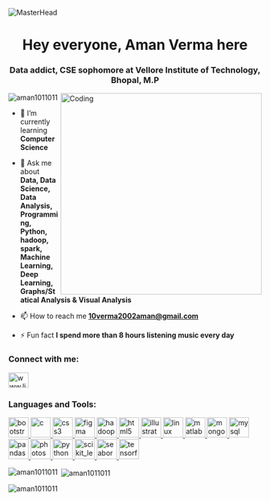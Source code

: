 ![MasterHead](https://thumbs.gfycat.com/BetterHandmadeGull-size_restricted.gif)
<h1 align="center">Hey everyone, Aman Verma here</h1>
<h3 align="center">Data addict, CSE sophomore at Vellore Institute of Technology, Bhopal, M.P</h3>
<img align="right" alt="Coding" width="400" src="https://i.pinimg.com/originals/e8/f4/53/e8f453469a3ec97ecd354df465d73913.gif">


<p align="left"> <img src="https://komarev.com/ghpvc/?username=aman1011011&label=Profile%20views&color=0e75b6&style=flat" alt="aman1011011" /> </p>

- 🌱 I’m currently learning **Computer Science**

- 💬 Ask me about **Data, Data Science, Data Analysis, Programming, Python, hadoop, spark, Machine Learning, Deep Learning, Graphs/Statical Analysis & Visual Analysis**

- 📫 How to reach me **10verma2002aman@gmail.com**

- ⚡ Fun fact **I spend more than 8 hours listening music every day**

<h3 align="left">Connect with me:</h3>
<p align="left">
<a href="www.linkedin.com/in/aman-verma-7a7571227" target="blank"><img align="center" src="https://cdn-icons-png.flaticon.com/512/145/145807.png" alt="www.linkedin.com/in/aman-verma-7a7571227" height="30" width="40" /></a>
</p>

<h3 align="left">Languages and Tools:</h3>
<p align="left"> <a href="https://getbootstrap.com" target="_blank" rel="noreferrer"> <img src="https://img.icons8.com/color/512/bootstrap.png" alt="bootstrap" width="40" height="40"/> </a> <a href="https://www.cprogramming.com/" target="_blank" rel="noreferrer"> <img src="https://img.icons8.com/color/512/c-programming.png" alt="c" width="40" height="40"/> </a> <a href="https://www.w3schools.com/css/" target="_blank" rel="noreferrer"> <img src="https://img.icons8.com/color/512/css3.png" alt="css3" width="40" height="40"/> </a> <a href="https://www.figma.com/" target="_blank" rel="noreferrer"> <img src="https://www.vectorlogo.zone/logos/figma/figma-icon.svg" alt="figma" width="40" height="40"/> </a> <a href="https://hadoop.apache.org/" target="_blank" rel="noreferrer"> <img src="https://www.vectorlogo.zone/logos/apache_hadoop/apache_hadoop-icon.svg" alt="hadoop" width="40" height="40"/> </a> <a href="https://www.w3.org/html/" target="_blank" rel="noreferrer"> <img src="https://img.icons8.com/fluency/512/html-5.png" alt="html5" width="40" height="40"/> </a> <a href="https://www.adobe.com/in/products/illustrator.html" target="_blank" rel="noreferrer"> <img src="https://img.icons8.com/color/512/adobe-illustrator.png" alt="illustrator" width="40" height="40"/> </a> <a href="https://www.linux.org/" target="_blank" rel="noreferrer"> <img src="https://img.icons8.com/color/512/linux.png" alt="linux" width="40" height="40"/> </a> <a href="https://www.mathworks.com/" target="_blank" rel="noreferrer"> <img src="https://upload.wikimedia.org/wikipedia/commons/2/21/Matlab_Logo.png" alt="matlab" width="40" height="40"/> </a> <a href="https://www.mongodb.com/" target="_blank" rel="noreferrer"> <img src="https://img.icons8.com/color/512/mongodb.png" alt="mongodb" width="40" height="40"/> </a> <a href="https://www.mysql.com/" target="_blank" rel="noreferrer"> <img src="https://img.icons8.com/color/512/mysql-logo.png" alt="mysql" width="40" height="40"/> </a> <a href="https://pandas.pydata.org/" target="_blank" rel="noreferrer"> <img src="https://geo-python-site.readthedocs.io/en/latest/_images/pandas_logo.png" alt="pandas" width="40" height="40"/> </a> <a href="https://www.photoshop.com/en" target="_blank" rel="noreferrer"> <img src="https://img.icons8.com/color/512/adobe-photoshop.png" alt="photoshop" width="40" height="40"/> </a> <a href="https://www.python.org" target="_blank" rel="noreferrer"> <img src="https://img.icons8.com/color/512/python.png" alt="python" width="40" height="40"/> </a> <a href="https://scikit-learn.org/" target="_blank" rel="noreferrer"> <img src="https://upload.wikimedia.org/wikipedia/commons/0/05/Scikit_learn_logo_small.svg" alt="scikit_learn" width="40" height="40"/> </a> <a href="https://seaborn.pydata.org/" target="_blank" rel="noreferrer"> <img src="https://seaborn.pydata.org/_images/logo-mark-lightbg.svg" alt="seaborn" width="40" height="40"/> </a> <a href="https://www.tensorflow.org" target="_blank" rel="noreferrer"> <img src="https://www.vectorlogo.zone/logos/tensorflow/tensorflow-icon.svg" alt="tensorflow" width="40" height="40"/> </a> </p>

<p><img align="left" src="https://github-readme-stats.vercel.app/api/top-langs?username=aman1011011&show_icons=true&locale=en&layout=compact" alt="aman1011011" /></p>

<p>&nbsp;<img align="center" src="https://github-readme-stats.vercel.app/api?username=aman1011011&show_icons=true&locale=en" alt="aman1011011" /></p>

<p><img align="center" src="https://github-readme-streak-stats.herokuapp.com/?user=aman1011011&" alt="aman1011011" /></p>
